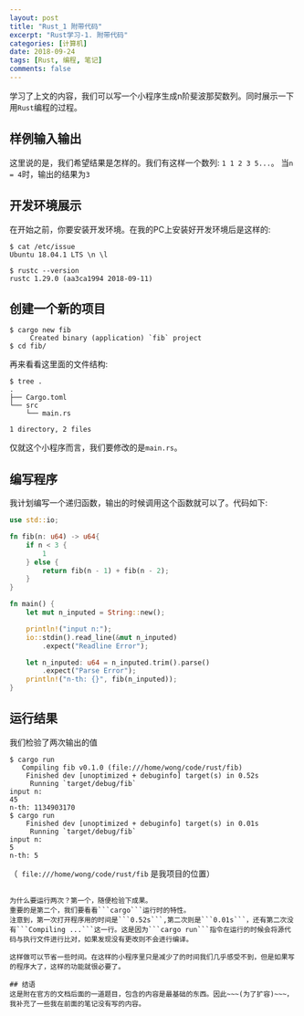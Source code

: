 ```yaml
---
layout: post
title: "Rust_1 附带代码"
excerpt: "Rust学习-1. 附带代码"
categories: [计算机]
date: 2018-09-24
tags: [Rust, 编程, 笔记]
comments: false
---
```

学习了上文的内容，我们可以写一个小程序生成n阶斐波那契数列。同时展示一下用```Rust```编程的过程。
## 样例输入输出
这里说的是，我们希望结果是怎样的。我们有这样一个数列:
```1 1 2 3 5...```。
当```n = 4```时，输出的结果为```3```
## 开发环境展示
在开始之前，你要安装开发环境。在我的PC上安装好开发环境后是这样的:
```
$ cat /etc/issue
Ubuntu 18.04.1 LTS \n \l

$ rustc --version
rustc 1.29.0 (aa3ca1994 2018-09-11)
```

## 创建一个新的项目
```
$ cargo new fib
     Created binary (application) `fib` project
$ cd fib/
```
再来看看这里面的文件结构:
```
$ tree .
.
├── Cargo.toml
└── src
    └── main.rs

1 directory, 2 files
```
仅就这个小程序而言，我们要修改的是```main.rs```。

## 编写程序
我计划编写一个递归函数，输出的时候调用这个函数就可以了。代码如下:
```rust
use std::io;

fn fib(n: u64) -> u64{
    if n < 3 {
        1
    } else {
        return fib(n - 1) + fib(n - 2);
    }
}

fn main() {
    let mut n_inputed = String::new();

    println!("input n:");
    io::stdin().read_line(&mut n_inputed)
        .expect("Readline Error");

    let n_inputed: u64 = n_inputed.trim().parse()
        .expect("Parse Error");
    println!("n-th: {}", fib(n_inputed));
}
```
## 运行结果
我们检验了两次输出的值
```
$ cargo run
   Compiling fib v0.1.0 (file:///home/wong/code/rust/fib)                       
    Finished dev [unoptimized + debuginfo] target(s) in 0.52s
     Running `target/debug/fib`
input n:
45
n-th: 1134903170
$ cargo run
    Finished dev [unoptimized + debuginfo] target(s) in 0.01s                   
     Running `target/debug/fib`
input n:
5
n-th: 5
```

（``` file:///home/wong/code/rust/fib``` 是我项目的位置）

~~~（我们会发现当n=45时程序非常慢。这是因为我们的算法的复杂度....但是实现一个简单的功能的时候，我通常会选择使用一个可读性好的算法。所以……）~~~

为什么要运行两次？第一个，随便检验下成果。
重要的是第二个，我们要看看```cargo```运行时的特性。
注意到，第一次打开程序用的时间是```0.52s```,第二次则是```0.01s```，还有第二次没有```Compiling ...```这一行。这是因为```cargo run```指令在运行的时候会将源代码与执行文件进行比对，如果发现没有更改则不会进行编译。

这样做可以节省一些时间。在这样的小程序里只是减少了的时间我们几乎感受不到，但是如果写的程序大了，这样的功能就很必要了。

## 结语
这是附在官方的文档后面的一道题目，包含的内容是最基础的东西。因此~~~(为了扩容)~~~，我补充了一些我在前面的笔记没有写的内容。
